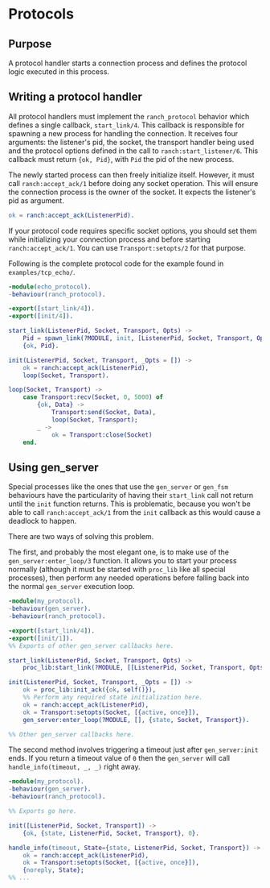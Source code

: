 Protocols
=========

Purpose
-------

A protocol handler starts a connection process and defines the
protocol logic executed in this process.

Writing a protocol handler
--------------------------

All protocol handlers must implement the `ranch_protocol` behavior
which defines a single callback, `start_link/4`. This callback is
responsible for spawning a new process for handling the connection.
It receives four arguments: the listener's pid, the socket, the
transport handler being used and the protocol options defined in
the call to `ranch:start_listener/6`. This callback must
return `{ok, Pid}`, with `Pid` the pid of the new process.

The newly started process can then freely initialize itself. However,
it must call `ranch:accept_ack/1` before doing any socket operation.
This will ensure the connection process is the owner of the socket.
It expects the listener's pid as argument.

``` erlang
ok = ranch:accept_ack(ListenerPid).
```

If your protocol code requires specific socket options, you should
set them while initializing your connection process and before
starting `ranch:accept_ack/1`. You can use `Transport:setopts/2`
for that purpose.

Following is the complete protocol code for the example found
in `examples/tcp_echo/`.

``` erlang
-module(echo_protocol).
-behaviour(ranch_protocol).

-export([start_link/4]).
-export([init/4]).

start_link(ListenerPid, Socket, Transport, Opts) ->
    Pid = spawn_link(?MODULE, init, [ListenerPid, Socket, Transport, Opts]),
    {ok, Pid}.

init(ListenerPid, Socket, Transport, _Opts = []) ->
    ok = ranch:accept_ack(ListenerPid),
    loop(Socket, Transport).

loop(Socket, Transport) ->
    case Transport:recv(Socket, 0, 5000) of
        {ok, Data} ->
            Transport:send(Socket, Data),
            loop(Socket, Transport);
        _ ->
            ok = Transport:close(Socket)
    end.
```

Using gen_server
----------------

Special processes like the ones that use the `gen_server` or `gen_fsm`
behaviours have the particularity of having their `start_link` call not
return until the `init` function returns. This is problematic, because
you won't be able to call `ranch:accept_ack/1` from the `init` callback
as this would cause a deadlock to happen.

There are two ways of solving this problem.

The first, and probably the most elegant one, is to make use of the
`gen_server:enter_loop/3` function. It allows you to start your process
normally (although it must be started with `proc_lib` like all special
processes), then perform any needed operations before falling back into
the normal `gen_server` execution loop.

``` erlang
-module(my_protocol).
-behaviour(gen_server).
-behaviour(ranch_protocol).

-export([start_link/4]).
-export([init/1]).
%% Exports of other gen_server callbacks here.

start_link(ListenerPid, Socket, Transport, Opts) ->
    proc_lib:start_link(?MODULE, [[ListenerPid, Socket, Transport, Opts]]).

init(ListenerPid, Socket, Transport, _Opts = []) ->
    ok = proc_lib:init_ack({ok, self()}),
    %% Perform any required state initialization here.
    ok = ranch:accept_ack(ListenerPid),
    ok = Transport:setopts(Socket, [{active, once}]),
    gen_server:enter_loop(?MODULE, [], {state, Socket, Transport}).

%% Other gen_server callbacks here.
```

The second method involves triggering a timeout just after `gen_server:init`
ends. If you return a timeout value of `0` then the `gen_server` will call
`handle_info(timeout, _, _)` right away.

``` erlang
-module(my_protocol).
-behaviour(gen_server).
-behaviour(ranch_protocol).

%% Exports go here.

init([ListenerPid, Socket, Transport]) ->
    {ok, {state, ListenerPid, Socket, Transport}, 0}.

handle_info(timeout, State={state, ListenerPid, Socket, Transport}) ->
    ok = ranch:accept_ack(ListenerPid),
    ok = Transport:setopts(Socket, [{active, once}]),
    {noreply, State};
%% ...
```
